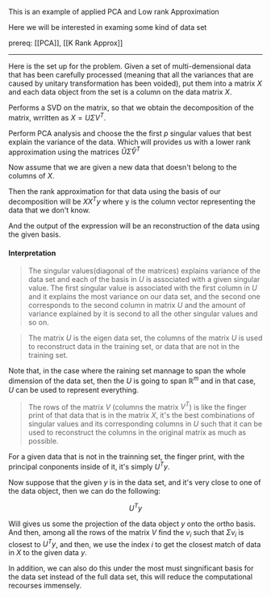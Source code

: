 This is an example of applied PCA and Low rank Approximation

Here we will be interested in examing some kind of data set

prereq: [[PCA]], [[K Rank Approx]]

---

Here is the set up for the problem. Given a set of multi-demensional data that has been carefully processed (meaning that all the variances that are caused by unitary transformation has been voided), put them into a matrix $X$ and each data object from the set is a column on the data matrix $X$. 

Performs a SVD on the matrix, so that we obtain the decomposition of the matrix, wrritten as $X = U\Sigma V^T$. 

Perform PCA analysis and choose the the first $p$ singular values that best explain the variance of the data. Which will provides us with a lower rank approximation using the matrices $\hat{U}\hat{\Sigma}\hat{V}^T$

Now assume that we are given a new data that doesn't belong to the columns of $X$. 

Then the rank approximation for that data using the basis of our decomposition will be $XX^Ty$ where y is the column vector representing the data that we don't know. 

And the output of the expression will be an reconstruction of the data using the given basis. 

#### Interpretation 

> The singular values(diagonal of the matrices) explains variance of the data set and each of the basis in $U$ is associated with a given singular value. The first singular value is associated with the first column in $U$ and it explains the most variance on our data set, and the second one corresponds to the second column in matrix $U$ and the amount of variance explained by it is second to all the other singular values and so on. 

> The matrix $U$ is the eigen data set, the columns of the matrix $U$ is used to reconstruct data in the training set, or data that are not in the training set. 

Note that, in the case where the raining set mannage to span the whole  dimension of the data set, then the $U$ is going to span $\mathbb{R}^m$ and in that case, $U$ can be used to represent everything. 

> The rows of the matrix $V$ (columns the matrix $V^T$) is like the finger print of that data that is in the matrix $X$, it's the best combinations of singular values and its corresponding columns in $U$ such that it can be used to reconstruct the columns in the original matrix as much as possible. 


For a given data that is not in the trainning set, the finger print, with the principal conponents inside of it, it's simply $U^Ty$. 

Now suppose that the given $y$ is in the data set, and it's very close to one of the data object, then we can do the following: 

$$U^Ty$$

Will gives us some the projection of the data object $y$ onto the ortho basis. And then, among all the rows of the matrix $V$ find the  $v_i$ such that $\Sigma v_i$ is closest to $U^Ty$, and then, we use the index $i$ to get the closest match of data in $X$ to the given data $y$. 

 In addition, we can also do this under the most must singnificant basis for the data set instead of the full data set, this will reduce the computational recourses immensely. 

